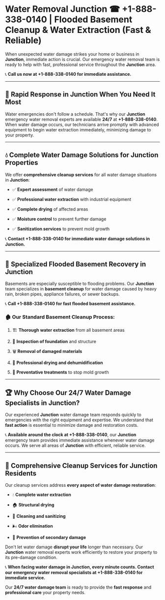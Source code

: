 # Water Removal Junction ☎ +1-888-338-0140 | Flooded Basement Cleanup & Water Extraction (Fast & Reliable)

When unexpected water damage strikes your home or business in **Junction**, immediate action is crucial. Our emergency water removal team is ready to help with fast, professional service throughout the **Junction** area. 

📞 **Call us now at +1-888-338-0140 for immediate assistance.**
---
## 🚀 Rapid Response in Junction When You Need It Most
Water emergencies don't follow a schedule. That's why our **Junction** emergency water removal experts are available **24/7** at **+1-888-338-0140**. When water damage occurs, our technicians arrive promptly with advanced equipment to begin water extraction immediately, minimizing damage to your property.
---
## 💧 Complete Water Damage Solutions for Junction Properties
We offer **comprehensive cleanup services** for all water damage situations in **Junction**:
- ✅ **Expert assessment** of water damage  
- ✅ **Professional water extraction** with industrial equipment  
- ✅ **Complete drying** of affected areas  
- ✅ **Moisture control** to prevent further damage  
- ✅ **Sanitization services** to prevent mold growth  
📞 **Contact +1-888-338-0140 for immediate water damage solutions in Junction.**
---
## 🌊 Specialized Flooded Basement Recovery in Junction
Basements are especially susceptible to flooding problems. Our **Junction** team specializes in **basement cleanup** for water damage caused by heavy rain, broken pipes, appliance failures, or sewer backups. 
📞 **Call +1-888-338-0140 for fast flooded basement assistance.**
### 🏚️ Our Standard Basement Cleanup Process:
1. 🏗️ **Thorough water extraction** from all basement areas  
2. 🔎 **Inspection of foundation** and structure  
3. 🗑️ **Removal of damaged materials**  
4. 💨 **Professional drying and dehumidification**  
5. 🚫 **Preventative treatments** to stop mold growth  
---
## 🏆 Why Choose Our 24/7 Water Damage Specialists in Junction?
Our experienced **Junction** water damage team responds quickly to emergencies with the right equipment and expertise. We understand that **fast action** is essential to minimize damage and restoration costs.
📞 **Available around the clock at +1-888-338-0140**, our **Junction** emergency team provides immediate assistance whenever water damage occurs. We serve all areas of **Junction** with efficient, reliable service.
---
## 🧹 Comprehensive Cleanup Services for Junction Residents
Our cleanup services address **every aspect of water damage restoration**:
- 💧 **Complete water extraction**  
- 🏠 **Structural drying**  
- 🧼 **Cleaning and sanitizing**  
- 🌬️ **Odor elimination**  
- 🚫 **Prevention of secondary damage**  
Don't let water damage **disrupt your life** longer than necessary. Our **Junction** water removal experts work efficiently to restore your property to its pre-damage condition.
📞 **When facing water damage in Junction, every minute counts. Contact our emergency water removal specialists at +1-888-338-0140 for immediate service.**
Our **24/7 water damage team** is ready to provide the **fast response** and **professional care** your property needs.
